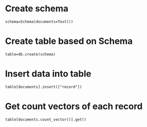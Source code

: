 # Create schema
`schema=Schema(documents=Text())`

# Create table based on Schema
`table=db.create(schema)`

# Insert data into table
`table[documents].insert(["record"])`

# Get count vectors of each record
`table[documents.count_vector()].get()`
